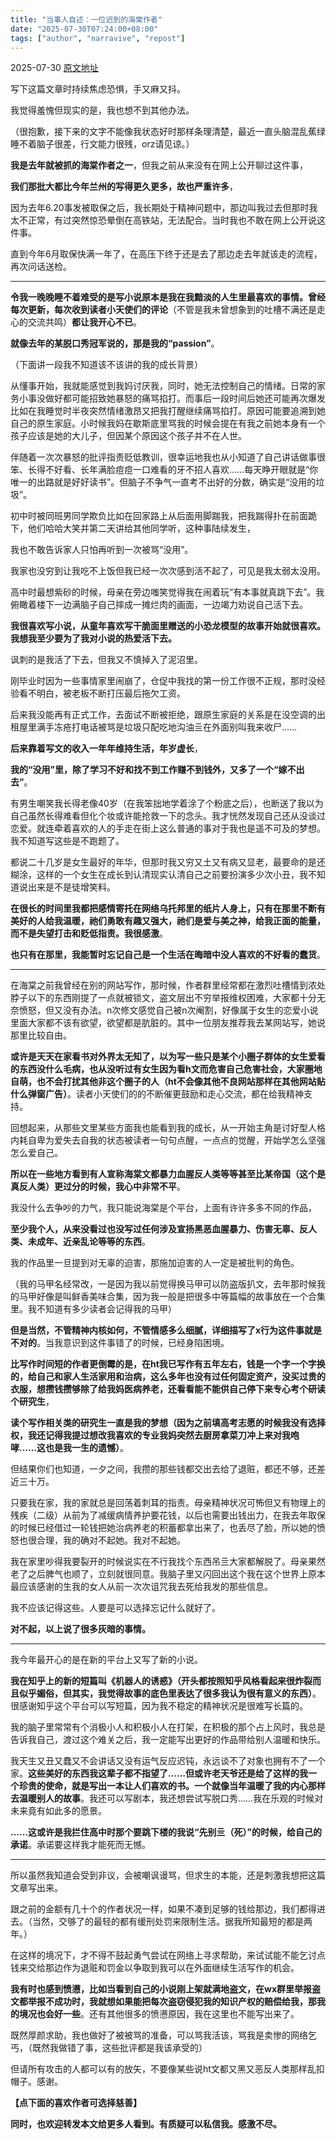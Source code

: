 ```yaml
---
title: "当事人自述：一位迟到的海棠作者" 
date: "2025-07-30T07:24:00+08:00"
tags: ["author", "narravive", "repost"] 
---
```


2025-07-30 [原文地址](https://mp.weixin.qq.com/s/7pTNQE6okLeADa9fkBDTzA)

写下这篇文章时持续焦虑恐惧，手又麻又抖。

我觉得羞愧但现实的是，我也想不到其他办法。

（很抱歉，接下来的文字不能像我状态好时那样条理清楚，最近一直头脑混乱蕉绿睡不着脑子很差，行文能力很残，orz请见谅。）

**我是去年就被抓的海棠作者之一**，但我之前从来没有在网上公开聊过这件事，

**我们那批大都比今年兰州的写得更久更多，故也严重许多**，

因为去年6.20事发被取保之后，我长期处于精神问题中，那边叫我过去但那时我太不正常，有过突然惊恐晕倒在高铁站，无法配合。当时我也不敢在网上公开说这件事。

直到今年6月取保快满一年了，在高压下终于还是去了那边走去年就该走的流程，再次问话送检。

---

**令我一晚晚睡不着难受的是写小说原本是我在我黯淡的人生里最喜欢的事情。曾经每次更新，每次收到读者小天使们的评论**（不管是我未曾想象到的吐槽不满还是走心的交流共鸣）**都让我开心不已**。

**就像去年的某脱口秀冠军说的，那是我的“passion”**。

（下面讲一段我不知道该不该讲的我的成长背景）

从懂事开始，我就能感觉到我妈讨厌我，同时，她无法控制自己的情绪。日常的家务小事没做好都可能招致她暴怒的痛骂掐打。而事后一段时间后她还可能再次爆发比如在我睡觉时半夜突然情绪激昂又把我打醒继续痛骂掐打。原因可能要追溯到她自己的原生家庭。小时候我妈在歇斯底里骂我的时候会提在有我之前她本身有一个孩子应该是她的大儿子，但因某个原因这个孩子并不在人世。

伴随着一次次暴怒的批评指责贬低教训，很幸运地我也从小知道了自己讲话做事很笨、长得不好看、长年满脸痘痘一口难看的牙不招人喜欢……每天睁开眼就是“你唯一的出路就是好好读书”。但脑子不争气一直考不出好的分数，确实是“没用的垃圾”。

初中时被同班男同学欺负比如在回家路上从后面用脚踹我，把我踹得扑在前面跪下，他们哈哈大笑并第二天讲给其他同学听，这种事陆续发生，

我也不敢告诉家人只怕再听到一次被骂“没用”。

我家也没穷到让我吃不上饭但我已经一次次感到活不起了，可见是我太弱太没用。

高中时最想紫砂的时候，母亲在旁边嗤笑觉得我在闹着玩“有本事就真跳下去”。我俯瞰着楼下一边满脑子自己摔成一摊烂肉的画面，一边竭力劝说自己活下去。

**我很喜欢写小说，从童年喜欢写干脆面里赠送的小恐龙模型的故事开始就很喜欢。我想我至少要为了我对小说的热爱活下去。**

讽刺的是我活了下去，但我又不慎掉入了泥沼里。

刚毕业时因为一些事情家里闹崩了，仓促中我找的第一份工作很不正规，那时没经验看不明白，被老板不断打压最后拖欠工资。

后来我没能再有正式工作，去面试不断被拒绝，跟原生家庭的关系是在没空调的出租屋里满手冻疮打电话被骂是垃圾只配吃地沟油亖在外面别叫我来收尸……

**后来靠着写文的收入一年年维持生活，年岁虚长**，

**我的“没用”里，除了学习不好和找不到工作赚不到钱外，又多了一个“嫁不出去”**。

有男生嘲笑我长得老像40岁（在我笨拙地学着涂了个粉底之后），也断送了我以为自己虽然长得难看但化个妆或许能抢救一下的念头。我才恍然发现自己还从没谈过恋爱。就连牵着喜欢的人的手走在街上这么普通的事对于我也是遥不可及的梦想。我不知道写这些是不跑题了。

都说二十几岁是女生最好的年华，但那时我又穷又土又有病又显老，最要命的是还糊涂，这样的一个女生在成长到认清现实认清自己之前要扮演多少次小丑，我不知道说出来是不是徒增笑料。

**在很长的时间里我都把感情寄托在网络乌托邦里的纸片人身上，只有在那里不断有美好的人给我温暖，祂们勇敢有趣又强大，祂们是爱与美之神，给我正面的能量，而不是失望打击和贬低指责。我很感激**。

**也只有在那里，我能暂时忘记自己是一个生活在晦暗中没人喜欢的不好看的蠢货**。

---

在海棠之前我曾经在别的网站写作，那时候，作者群里经常都在激烈吐槽情到浓处脖子以下的东西刚提了一点就被锁文，盗文层出不穷举报维权困难，大家都十分无奈愤怒，但又没有办法。n次修文感觉自己被n次阉割，好像属于女生的恋爱小说里面大家都不该有欲望，欲望都是肮脏的。其中一位朋友推荐我去某网站写，她说那里比较自由。

**或许是天天在家看书对外界太无知了，以为写一些只是某个小圈子群体的女生爱看的东西没什么毛病，也从没听过有女生因为看h文而危害自己危害社会，大家圈地自萌，也不会打扰其他非这个圈子的人（ht不会像其他不良网站那样在其他网站贴什么弹窗广告）**。读者小天使们的的不断催更鼓励和走心交流，都在给我精神支持。

回想起来，从那些文里某些方面我也能看到我的成长，从一开始主角是讨好型人格内耗自卑为爱失去自我的状态被读者一句句点醒，一点点的觉醒，开始学怎么坚强怎么爱自己。

**所以在一些地方看到有人宣称海棠文都暴力血腥反人类等等甚至比某帝国（这个是真反人类）更过分的时候，我心中非常不平**。

我没什么去争吵的力气，我只能说海棠是个平台，上面有许许多多不同的作品，

**至少我个人，从来没看过也没写过任何涉及宣扬黑恶血腥暴力、伤害无辜、反人类、未成年、近亲乱论等等的东西**。

我的作品里一旦提到对无辜的迫害，那施加迫害的人一定是被批判的角色。

（我的马甲名经常改，一是因为我以前觉得换马甲可以防盗版扒文，去年那时候我的马甲好像是叫鲜香美味合集，因为我一般是把很多中等篇幅的故事放在一个合集里。我不知道有多少读者会记得我的马甲）

**但是当然，不管精神内核如何，不管情感多么细腻，详细描写了x行为这件事就是不对的**。当我意识到这件事错了的时候，已经身陷困境。

**比写作时间短的作者更倒霉的是，在ht我已写作有五年左右，钱是一个字一个字换的，给自己和家人生活家用和治病，这么多年也没有过任何固定资产，没买过贵的衣服，想攒钱攒够除了给我妈医病养老，还看看能不能供自己停下来专心考个研读个研究生**，

**读个写作相关类的研究生一直是我的梦想（因为之前填高考志愿的时候我没有选择权，我还记得我提过想改我喜欢的专业我妈突然去厨房拿菜刀冲上来对我咆哮……这也是我一生的遗憾）**。

但结果你们也知道，一夕之间，我攒的那些钱都交出去给了退赃，都还不够，还差近三十万。

只要我在家，我的家就总是回荡着刺耳的指责。母亲精神状况可怖但又有物理上的残疾（二级）从前为了减缓病情养护要花钱，以后也需要出钱出力，在我去年取保的时候已经借过一轮钱把她治病养老的积蓄都拿出来了，也丢尽了脸，所以她的愤怒也很合理，我的确对不起她。我对不起她。

我在家里吵得我要裂开的时候说实在不行我找个东西吊亖大家都解脱了。母亲果然老了之后脾气也顺了，立刻就很同意。我脑子里又闪回出这个我在这个世界上原本最应该感谢的生我的女人从前一次次诅咒我去死给我发的那些信息。

我不应该记得这些。人要是可以选择忘记什么就好了。

**对不起，以上说了很多灰暗的事情。**

---

我今年最开心的是在新的平台上又写了新的小说。

**我在知乎上的新的短篇叫《机器人的诱惑》（开头都按照知乎风格看起来很炸裂而且似乎媚俗，但其实，我觉得故事的底色里表达了很多我认为很有意义的东西）**。很感谢知乎这个平台可以写短篇，因为我不稳定的精神状况是很难写长篇的。

我的脑子里常常有个消极小人和积极小人在打架，在积极的那个占上风时，我总是告诉我自己，渡过这个难关之后，我一定能写出更好的作品带给别人温暖和快乐。

我天生又丑又蠢又不会讲话又没有运气反应迟钝，永远谈不了对象也拥有不了一个家。**这些美好的东西我这辈子都不指望了……但或许老天爷还是给了这样的我一个珍贵的使命，就是写出一本让人们喜欢的书。一个就像当年温暖了我的内心那样去温暖别人的故事**。我还可以写剧本，我还想尝试写脱口秀……我在乐观的时候对未来竟有如此多的愿景。

**……这或许是我拦住高中时那个要跳下楼的我说“先别亖（死）”的时候，给自己的承诺**。承诺要这样我才能死而无憾。

---

所以虽然我知道会受到非议，会被嘲讽谩骂，但求生的本能，还是刺激我想把这篇文章写出来。

跟之前的金额有几十个的作者状况一样，如果不凑到足够的钱给那边，我们都得进去。（当然，交够了的最轻的都有缓刑处罚来限制生活。据我所知最短的都是两年。）

在这样的境况下，才不得不鼓起勇气尝试在网络上寻求帮助，来试试能不能乞讨点钱来交给那边作为退赃和罚金以争取到我可以在外面继续生活写作的机会。

**我有时也感到愤懑，比如当看到自己的小说刚上架就满地盗文，在wx群里举报盗文都举报不成功时，我就想如果能把每次盗窃侵犯我的知识产权的赔偿给我，那我的境况也会好一些**。还有其他很多的愤懑原因，我在这里也不能写出来了。

既然厚颜求助，我也做好了被被骂的准备，可以骂我活该，骂我是卖惨的网络乞丐，（既然我做错了事，这些批评都是我该承受的）

但请所有攻击的人都可以有的放矢，不要像某些说ht文都又黑又恶反人类那样乱扣帽子。感谢。

**【点下面的喜欢作者可选择慈善】**

**同时，也欢迎转发本文给更多人看到。有质疑可以私信我。感激不尽。**
